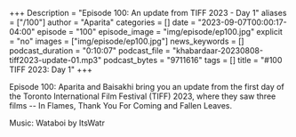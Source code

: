 +++
Description = "Episode 100: An update from TIFF 2023 - Day 1"
aliases = ["/100"]
author = "Aparita"
categories = []
date = "2023-09-07T00:00:17-04:00"
episode = "100"
episode_image = "img/episode/ep100.jpg"
explicit = "no"
images = ["img/episode/ep100.jpg"]
news_keywords = []
podcast_duration = "0:10:07"
podcast_file = "khabardaar-20230808-tiff2023-update-01.mp3"
podcast_bytes = "9711616"
tags = []
title = "#100 TIFF 2023: Day 1"
+++

Episode 100: Aparita and Baisakhi bring you an update from the first day of the Toronto International Film Festival (TIFF) 2023, where they saw three films -- In Flames, Thank You For Coming and Fallen Leaves.

Music: Wataboi by ItsWatr